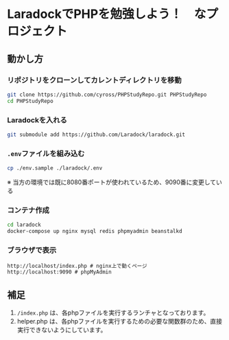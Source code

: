 # LaradockでPHPを勉強しよう！　なプロジェクト

## 動かし方

### リポジトリをクローンしてカレントディレクトリを移動

```bash
git clone https://github.com/cyross/PHPStudyRepo.git PHPStudyRepo
cd PHPStudyRepo
```

### Laradockを入れる

```bash
git submodule add https://github.com/Laradock/laradock.git
```

### `.env`ファイルを組み込む

```bash
cp ./env.sample ./laradock/.env
```

※ 当方の環境では既に8080番ポートが使われているため、9090番に変更している

### コンテナ作成

```bash
cd laradock
docker-compose up nginx mysql redis phpmyadmin beanstalkd
```

### ブラウザで表示

```text
http://localhost/index.php # nginx上で動くページ
http://localhost:9090 # phpMyAdmin
```

## 補足

1. `/index.php` は、各phpファイルを実行するランチャとなっております。
1. helper.php は、各phpファイルを実行するための必要な関数群のため、直接実行できないようにしています。
